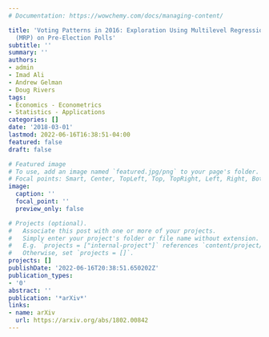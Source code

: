 ```yaml
---
# Documentation: https://wowchemy.com/docs/managing-content/

title: 'Voting Patterns in 2016: Exploration Using Multilevel Regression and Poststratification
  (MRP) on Pre-Election Polls'
subtitle: ''
summary: ''
authors:
- admin
- Imad Ali
- Andrew Gelman
- Doug Rivers
tags:
- Economics - Econometrics
- Statistics - Applications
categories: []
date: '2018-03-01'
lastmod: 2022-06-16T16:38:51-04:00
featured: false
draft: false

# Featured image
# To use, add an image named `featured.jpg/png` to your page's folder.
# Focal points: Smart, Center, TopLeft, Top, TopRight, Left, Right, BottomLeft, Bottom, BottomRight.
image:
  caption: ''
  focal_point: ''
  preview_only: false

# Projects (optional).
#   Associate this post with one or more of your projects.
#   Simply enter your project's folder or file name without extension.
#   E.g. `projects = ["internal-project"]` references `content/project/deep-learning/index.md`.
#   Otherwise, set `projects = []`.
projects: []
publishDate: '2022-06-16T20:38:51.650202Z'
publication_types:
- '0'
abstract: ''
publication: '*arXiv*'
links:
- name: arXiv
  url: https://arxiv.org/abs/1802.00842
---
```

